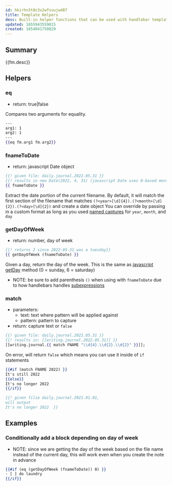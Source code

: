 ```yaml
---
id: hkirhn3t0z3x2wfsuujwd87
title: Template Helpers
desc: Built-in helper functions that can be used with handlebar templates
updated: 1655943559015
created: 1654041750829
---
```


## Summary

{{fm.desc}}

## Helpers

### eq
- return: true|false

Compares two arguments for equality.

```hbs
---
arg1: 1
arg2: 1
---
{{eq fm.arg1 fm.arg2}}
```

### fnameToDate
- return: javascript Date object

```hbs
{{! given file: daily.journal.2022.05.31 }}
{{! results in new Date(2022, 4, 31) (javascript Date uses 0-based month) }}
{{ fnameToDate }}
```

Extract the date portion of the current filename. By default, it will match the first section of the filename that matches `(?<year>[\d]{4}).(?<month>[\d]{2}).(?<day>[\d]{2})` and create a date object
You can override by passing in a custom format as long as you used [named captures](https://developer.mozilla.org/en-US/docs/Web/JavaScript/Guide/Regular_Expressions/Groups_and_Ranges#using_named_groups) for `year`, `month`, and `day`

### getDayOfWeek
- return: number, day of week

```hbs
{{! returns 2 since 2022-05-31 was a tuesday}}
{{ getDayOfWeek (fnameToDate) }}
```

Given a day, return the day of the week. This is the same as [javascript getDay](https://www.w3schools.com/jsref/jsref_getday.asp) method (0 = sunday, 6 = saturday)

- NOTE: be sure to add parenthesis `()` when using with `fnameToDate` due to how handlebars handles [subexpressions](https://handlebarsjs.com/guide/expressions.html#subexpressions)

### match
- parameters:
    - text: text where pattern will be applied against
    - pattern: pattern to capture
- return: capture text or `false`

```hbs
{{! given file: daily.journal.2022.05.31 }}
{{! results in: [[writing.journal.2022.05.31]] }}
[[writing.journal.{{ match FNAME "\\d{4}.\\d{2}.\\d{2}" }}]];
```

On error, will return `false` which means you can use it inside of `if` statements
```hbs
{{#if (match FNAME 2022) }}
It's still 2022
{{else}}
It's no longer 2022
{{/if}}

{{! given filie daily.journal.2021.01.01, 
will output 
It's no longer 2022  }}
```

## Examples

### Conditionally add a block depending on day of week

- NOTE: since we are getting the day of the week based on the file name instead of the current day, this will work even when you create the note in advance
```hbs
{{#if (eq (getDayOfWeek (fnameToDate)) 0) }}
- [ ] do laundry
{{/if}}
```
